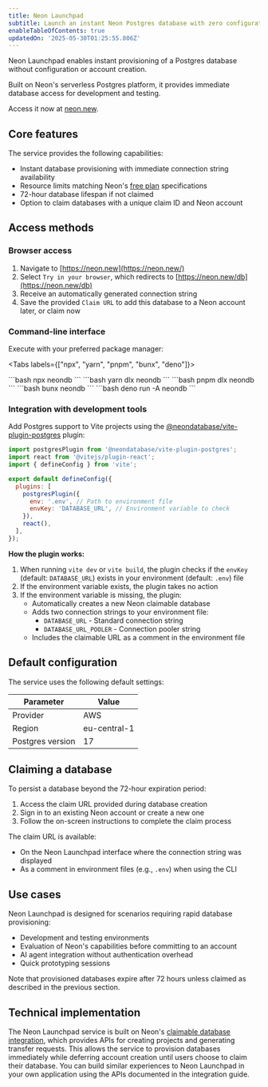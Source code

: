 ```yaml
---
title: Neon Launchpad
subtitle: Launch an instant Neon Postgres database with zero configuration
enableTableOfContents: true
updatedOn: '2025-05-30T01:25:55.806Z'
---
```


Neon Launchpad enables instant provisioning of a Postgres database without configuration or account creation.

Built on Neon's serverless Postgres platform, it provides immediate database access for development and testing.

Access it now at [neon.new](https://neon.new/).

## Core features

The service provides the following capabilities:

- Instant database provisioning with immediate connection string availability
- Resource limits matching Neon's [free plan](/docs/introduction/plans#free-plan) specifications
- 72-hour database lifespan if not claimed
- Option to claim databases with a unique claim ID and Neon account

## Access methods

### Browser access

1. Navigate to [https://neon.new](https://neon.new/)
2. Select `Try in your browser`, which redirects to [https://neon.new/db](https://neon.new/db)
3. Receive an automatically generated connection string
4. Save the provided `Claim URL` to add this database to a Neon account later, or claim now

### Command-line interface

Execute with your preferred package manager:

<Tabs labels={["npx", "yarn", "pnpm", "bunx", "deno"]}>

<TabItem>
```bash
npx neondb
```
</TabItem>
<TabItem>
```bash
yarn dlx neondb
```
</TabItem>
<TabItem>
```bash
pnpm dlx neondb
```
</TabItem>
<TabItem>
```bash
bunx neondb
```
</TabItem>
<TabItem>
```bash
deno run -A neondb
```
</TabItem>
</Tabs>

### Integration with development tools

Add Postgres support to Vite projects using the [@neondatabase/vite-plugin-postgres](https://www.npmjs.com/package/@neondatabase/vite-plugin-postgres) plugin:

```javascript
import postgresPlugin from '@neondatabase/vite-plugin-postgres';
import react from '@vitejs/plugin-react';
import { defineConfig } from 'vite';

export default defineConfig({
  plugins: [
    postgresPlugin({
      env: '.env', // Path to environment file
      envKey: 'DATABASE_URL', // Environment variable to check
    }),
    react(),
  ],
});
```

**How the plugin works:**

1. When running `vite dev` or `vite build`, the plugin checks if the `envKey` (default: `DATABASE_URL`) exists in your environment (default: `.env`) file
2. If the environment variable exists, the plugin takes no action
3. If the environment variable is missing, the plugin:
   - Automatically creates a new Neon claimable database
   - Adds two connection strings to your environment file:
     - `DATABASE_URL` - Standard connection string
     - `DATABASE_URL_POOLER` - Connection pooler string
   - Includes the claimable URL as a comment in the environment file

## Default configuration

The service uses the following default settings:

| Parameter        | Value        |
| ---------------- | ------------ |
| Provider         | AWS          |
| Region           | eu-central-1 |
| Postgres version | 17           |

## Claiming a database

To persist a database beyond the 72-hour expiration period:

1. Access the claim URL provided during database creation
2. Sign in to an existing Neon account or create a new one
3. Follow the on-screen instructions to complete the claim process

The claim URL is available:

- On the Neon Launchpad interface where the connection string was displayed
- As a comment in environment files (e.g., `.env`) when using the CLI

## Use cases

Neon Launchpad is designed for scenarios requiring rapid database provisioning:

- Development and testing environments
- Evaluation of Neon's capabilities before committing to an account
- AI agent integration without authentication overhead
- Quick prototyping sessions

Note that provisioned databases expire after 72 hours unless claimed as described in the previous section.

## Technical implementation

The Neon Launchpad service is built on Neon's [claimable database integration](/docs/workflows/claimable-database-integration), which provides APIs for creating projects and generating transfer requests. This allows the service to provision databases immediately while deferring account creation until users choose to claim their database. You can build similar experiences to Neon Launchpad in your own application using the APIs documented in the integration guide.
